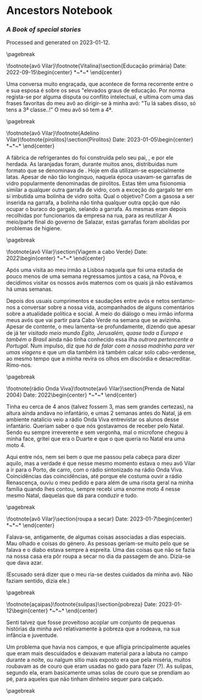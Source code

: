 # Ancestors Notebook
### _A Book of special stories_


Processed and generated on 2023-01-12.


\pagebreak

\footnote{avô Vilar}\footnote{Vitalina}\section{Educação primária}
Date: 	2022-09-15\begin{center}
$\ast$~$\ast$~$\ast$
\end{center}	


Uma conversa muito engraçada, que acontece de forma recorrente entre o e
sua esposa é sobre os seus \"elevados graus de educação. Por norma
regista-se por alguma disputa ou conflito intelectual, e ultima com uma
das frases favoritas do meu avô ao dirigir-se à minha avó: \"Tu lá sabes
disso, só tens a 3ª classe..!\" O meu avô só tem a 4ª.

\pagebreak

\footnote{avô Vilar}\footnote{Adelino Vilar}\footnote{pirolitos}\section{Pirolitos}
Date: 	2023-01-05\begin{center}
$\ast$~$\ast$~$\ast$
\end{center}	


A fábrica de refrigerantes do foi construída pelo seu pai, , e por ele
herdada. As laranjadas foram, durante muitos anos, distribuidas num
formato que se denominava de . Hoje em dia utilizam-se especialmente
latas. Apesar de não tão longinquo, naquela época usavam-se garrafas de
vidro popularmente denominadas de pirolitos. Estas têm uma fisionomia
similar a qualquer outra garrafa de vidro, com a exceção do gargalo ter
em si imbutida uma bolinha de vidro solta. Qual o objetivo? Com a gasosa
a ser inserida na garrafa, a bolinha não tinha qualquer outra opção que
não ocupar o buraco do gargalo, selando a garrafa. As mesmas eram depois
recolhidas por funcionarios da empresa na rua, para as reutilizar A
meio/parte final do governo de Salazar, estas garrafas foram abolidas
por problemas de higiene.

\pagebreak

\footnote{avô Vilar}\section{Viagem a cabo Verde}
Date: 	2022\begin{center}
$\ast$~$\ast$~$\ast$
\end{center}	


Após uma visita ao meu irmão a Lisboa naquela que foi uma estadia de
pouco menos de uma semana regressamos juntos a casa, na Póvoa, e
decidimos visitar os nossos avós maternos com os quais já não estávamos
há umas semanas.

Depois dos usuais cumprimentos e saudações entre avós e netos
sentamo-nos a conversar sobre a nossa vida, acompanhados de alguns
comentários sobre a atualidade política e social. A meio do diálogo o
meu irmão informa meus avós que vai partir para Cabo Verde na semana que
se avizinha. Apesar de contente, o meu lamenta-se profundamente, dizendo
que apesar de já ter *visitado meio mundo* *Egito, Jerusalém, quase toda
a Europa e também o Brasil* ainda não tinha conhecido essa ilha *outrora
pertencente a Portugal*. Num impulso, diz que *há de falar com a nossa
madrinha para ver umas viagens* e que um dia também irá também calcar
solo cabo-verdense, ao mesmo tempo que a minha revira os olhos em
discórdia e desacreditar. Rimo-nos.

\pagebreak

\footnote{rádio Onda Viva}\footnote{avô Vilar}\section{Prenda de Natal 2004}
Date: 	2022\begin{center}
$\ast$~$\ast$~$\ast$
\end{center}	


Tinha eu cerca de 4 anos (talvez fossem 3, mas sem grandes certezas), na
altura ainda andava no infantário, e umas 2 semanas antes do Natal, já
em ambiente natalício veio a rádio Onda Viva entrevistar os alunos desse
infantário. Queriam saber o que nós gostavamos de receber pelo Natal.
Sendo eu sempre irreverente e sem vergonha, mal o microfone chegou à
minha face, gritei que era o Duarte e que o que queria no Natal era uma
moto 4.

Aqui entre nós, nem sei bem o que me passou pela cabeça para
dizer aquilo, mas a verdade é que nesse mesmo momento estava o meu avô
Vilar a ir para o Porto, de carro, com o rádio sintonizado na rádio Onda
Viva. Coincidências das coincidências, até porque ele costuma ouvir a
rádio Renascença, ouviu o meu pedido e para além de uma risota geral na
minha família quando lhes contou, sempre recebi uma enorme moto 4 nesse
mesmo Natal, daquelas que dá para conduzir e tudo.

\pagebreak

\footnote{avô Vilar}\section{roupa a secar}
Date: 	2023-01-7\begin{center}
$\ast$~$\ast$~$\ast$
\end{center}	


Falava-se, antigamente, de algumas coisas associadas a dias especiais.
Mau olhado e coisas do género. As pessoas geriam-se muito pelo que se
falava e o diabo estava sempre à espreita. Uma das coisas que não se
fazia na nossa casa era pôr roupa a secar no dia da passagem de ano.
Dizia-se que dava azar.

(Escusado será dizer que o meu ria-se destes cuidados da minha avó. Não
faziam sentido, dizia ele.)

\pagebreak

\footnote{açaipas}\footnote{sulipas}\section{pobreza}
Date: 	2023-01-12\begin{center}
$\ast$~$\ast$~$\ast$
\end{center}	


Senti talvez que fosse proveitoso acoplar um conjunto de pequenas
histórias da minha avó relativamente à pobreza que a rodeava, na sua
infância e juventude.

Um problema que havia nos campos, e que afligia principalmente aqueles
que eram mais descuidados e deixavam material para a labuta no campo
durante a noite, ou nalgum sitio mais exposto era que pela miséria,
muitos roubavam as de couro que eram usadas no gado para fazer (?). As
sulipas, segundo ela, eram basicamente umas solas de couro que se
prendiam ao pé, para aqueles que não tinham dinheiro sequer para
calçado.

\pagebreak

